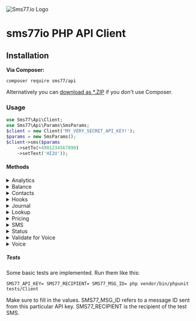 ![Sms77.io Logo](https://www.sms77.io/wp-content/uploads/2019/07/sms77-Logo-400x79.png "Sms77.io Logo")


# sms77io PHP API Client


## Installation

**Via Composer:**
```shell script 
composer require sms77/api 
```

Alternatively you can [download as *.ZIP](https://github.com/sms77io/php-client/releases/latest "download as *.ZIP") if you don't use Composer.


### Usage

```php
use Sms77\Api\Client;
use Sms77\Api\Params\SmsParams;
$client = new Client('MY_VERY_SECRET_API_KEY!');
$params = new SmsParams();
$client->sms($params
    ->setTo(+4901234567890)
    ->setText('HI2U'));
```


#### Methods

<details>
<summary>Analytics</summary>


<ul>
    <li>analytics(array options = [], string $groupBy = 'date'): AbstractAnalytic[]</li>
    <li>analyticsByCountry(array options = []): AnalyticByCountry[]</li>
    <li>analyticsByDate(array options = []): AnalyticByDate[]</li>
    <li>analyticsByLabel(array options = []): AnalyticByLabel[]</li>
    <li>analyticsBySubaccount(array options = []): AnalyticBySubaccount[]</li>
</ul>
</details>

<details>
<summary>Balance</summary>

<ul>
    <li>balance(bool $json = false): float|Balance</li>
    <li>balanceFloat(): float</li>
    <li>balanceJson(): Balance</li>
</ul>
</details>

<details>
<summary>Contacts</summary>

<ul>
    <li>contacts(string $action, array $options = []): mixed</li>
    <li>createContact(bool $json = false): string|ContactCreate</li>
    <li>createContactJson(): ContactCreate</li>
    <li>deleteContact(int $id, bool $json = false): int|ContactDelete</li>
    <li>deleteContactJson(int $id): ContactDelete</li>
    <li>editContact(array $options): int|ContactEdit</li>
    <li>editContactJson(array $options): ContactEdit</li>
    <li>getContact(int $id, bool $json = false): string|Contact[]</li>
    <li>getContactJson(int $id): Contact[]</li>
    <li>getContacts(bool $json = false): string|Contact[]</li>
    <li>getContactsJson(): Contact[]</li>
</ul>
</details>

<details>
<summary>Hooks</summary>

<ul>
    <li>hooks(string $action, array $options = []): mixed</li>
    <li>getHooks(): Hooks</li>
    <li>subscribeHook(string $target_url, string $event_type, string $request_method = HooksConstants::REQUEST_METHOD_DEFAULT): HookAction</li>
    <li>unsubscribeHook(?int $id, ?string $target_url = null, ?string $event_type = null, ?string $request_method = null): HookAction</li>
</ul>
</details>

<details>
<summary>Journal</summary>

<ul>
    <li>journal(string $type, array $options = []): JournalBase[]</li>
    <li>journalInbound(array $options = []): JournalInbound[]</li>
    <li>journalOutbound(array $options = []): JournalOutbound[]</li>
    <li>journalReplies(array $options = []): JournalReplies[]</li>
    <li>journalVoice(array $options = []): JournalVoice[]</li>
</ul>
</details>

<details>
<summary>Lookup</summary>

<ul>
    <li>lookup(string $type, string $number, array $options = []): mixed</li>
    <li>lookupFormat(string $number): LookupFormat</li>
    <li>lookupCnam(string $number): LookupCnam</li>
    <li>lookupHlr(string $number): LookupHlr</li>
    <li>lookupMnp(string $number, bool $json = false): string|LookupMnp</li>
    <li>lookupMnpJson(string $number): LookupMnp</li>
</ul>
</details>

<details>
<summary>Pricing</summary>

<ul>
    <li>pricing(bool $json = true, string $country = ''): string|Pricing</li>
    <li>pricingCsv(string $country = ''): string</li>
</ul>
</details>

<details>
<summary>SMS</summary>

<ul>
    <li>sms(string $to, string $text, array $options = []): string|Sms</li>
    <li>smsJson(string $to, string $text, array $options = []): Sms</li>
</ul>
</details>

<details>
<summary>Status</summary>

<ul>
    <li>status(int $msgId, bool $json = false): string|Status</li>
    <li>statusJson(int $msgId): Status</li>
</ul>
</details>

<details>
<summary>Validate for Voice</summary>

<ul>
    <li>validateForVoice(string $number, array $opts = []): ValidateForVoice</li>
</ul>
</details>

<details>
<summary>Voice</summary>

<ul>
    <li>voice(string $to, string $text, bool $xml = false, bool $json = false): string|Voice</li>
    <li>voiceJson(string $to, string $text, bool $xml = false): Voice</li>
</ul>
</details>


##### Tests

Some basic tests are implemented. Run them like this:
```shell script
SMS77_API_KEY= SMS77_RECIPIENT= SMS77_MSG_ID= php vendor/bin/phpunit tests/Client
```
Make sure to fill in the values.
SMS77_MSG_ID refers to a message ID sent from this particular API key.
SMS77_RECIPIENT is the recipient of the test SMS.